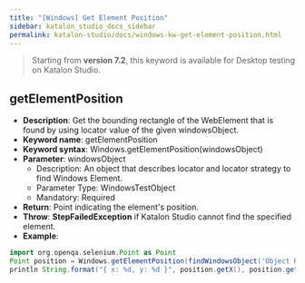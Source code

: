 ```yaml
---
title: "[Windows] Get Element Position"
sidebar: katalon_studio_docs_sidebar
permalink: katalon-studio/docs/windows-kw-get-element-position.html
---
```

> Starting from **version 7.2**, this keyword is available for Desktop testing on Katalon Studio.

## getElementPosition

* **Description**: Get the bounding rectangle of the WebElement that is found by using locator value of the given windowsObject.
* **Keyword name**: getElementPosition
* **Keyword syntax**: Windows.getElementPosition(windowsObject)
* **Parameter**: windowsObject
  * Description: An object that describes locator and locator strategy to find Windows Element.
  * Parameter Type: WindowsTestObject
  * Mandatory: Required
* **Return**: Point indicating the element's position.
* **Throw**: **StepFailedException** if Katalon Studio cannot find the specified element.
* **Example**:

``` groovy
import org.openqa.selenium.Point as Point
Point position = Windows.getElementPosition(findWindowsObject('Object Repository/Notepad/Edit'))
println String.format("{ x: %d, y: %d }", position.getX(), position.getY())
```
